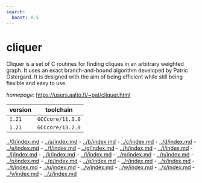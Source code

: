 ```yaml
---
search:
  boost: 0.5
---
```

# cliquer

Cliquer is a set of C routines for finding cliques in an arbitrary weighted graph.  It uses an exact branch-and-bound algorithm developed by Patric Ostergard. It is designed with  the aim of being efficient while still being flexible and easy to use.

*homepage*: <https://users.aalto.fi/~pat/cliquer.html>

version | toolchain
--------|----------
``1.21`` | ``GCCcore/11.3.0``
``1.21`` | ``GCCcore/13.2.0``

[../0/index.md](0) - [../a/index.md](a) - [../b/index.md](b) - [../c/index.md](c) - [../d/index.md](d) - [../e/index.md](e) - [../f/index.md](f) - [../g/index.md](g) - [../h/index.md](h) - [../i/index.md](i) - [../j/index.md](j) - [../k/index.md](k) - [../l/index.md](l) - [../m/index.md](m) - [../n/index.md](n) - [../o/index.md](o) - [../p/index.md](p) - [../q/index.md](q) - [../r/index.md](r) - [../s/index.md](s) - [../t/index.md](t) - [../u/index.md](u) - [../v/index.md](v) - [../w/index.md](w) - [../x/index.md](x) - [../y/index.md](y) - [../z/index.md](z)

